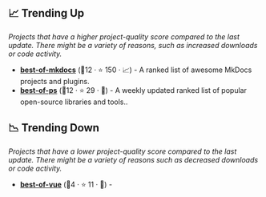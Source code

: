 ## 📈 Trending Up

_Projects that have a higher project-quality score compared to the last update. There might be a variety of reasons, such as increased downloads or code activity._

- <b><a href="https://github.com/pawamoy/best-of-mkdocs">best-of-mkdocs</a></b> (🥇12 ·  ⭐ 150 · 📈) - A ranked list of awesome MkDocs projects and plugins.
- <b><a href="https://github.com/jinningwang/best-of-ps">best-of-ps</a></b> (🥇12 ·  ⭐ 29 · 🐣) - A weekly updated ranked list of popular open-source libraries and tools..

## 📉 Trending Down

_Projects that have a lower project-quality score compared to the last update. There might be a variety of reasons such as decreased downloads or code activity._

- <b><a href="https://github.com/fkromer/best-of-vue">best-of-vue</a></b> (🥉4 ·  ⭐ 11 · 🐣) -  <code><img src="https://cdn.icon-icons.com/icons2/2108/PNG/512/javascript_icon_130900.png" style="display:inline;" width="13" height="13"></code>

